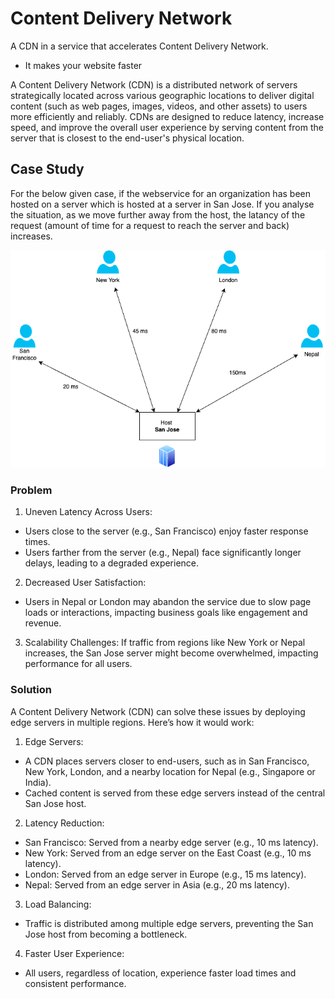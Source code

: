 # Content Delivery Network
A CDN in a service that accelerates Content Delivery Network.
- It makes your website faster

A Content Delivery Network (CDN) is a distributed network of servers strategically located across various geographic locations to deliver digital content (such as web pages, images, videos, and other assets) to users more efficiently and reliably. CDNs are designed to reduce latency, increase speed, and improve the overall user experience by serving content from the server that is closest to the end-user's physical location.

## Case Study
For the below given case, if the webservice for an organization has been hosted on a server which is hosted at a server in San Jose. If you analyse the situation, as we move further away from the host, the latancy of the request (amount of time for a request to reach the server and back) increases. 

![alt text](CDN_Example.drawio.png)

### Problem
1. Uneven Latency Across Users:
- Users close to the server (e.g., San Francisco) enjoy faster response times.
- Users farther from the server (e.g., Nepal) face significantly longer delays, leading to a degraded experience.

2. Decreased User Satisfaction:
- Users in Nepal or London may abandon the service due to slow page loads or interactions, impacting business goals like engagement and revenue.

3. Scalability Challenges:
If traffic from regions like New York or Nepal increases, the San Jose server might become overwhelmed, impacting performance for all users.

### Solution
A Content Delivery Network (CDN) can solve these issues by deploying edge servers in multiple regions. Here’s how it would work:

1. Edge Servers:
- A CDN places servers closer to end-users, such as in San Francisco, New York, London, and a nearby location for Nepal (e.g., Singapore or India).
- Cached content is served from these edge servers instead of the central San Jose host.
2. Latency Reduction:
- San Francisco: Served from a nearby edge server (e.g., 10 ms latency).
- New York: Served from an edge server on the East Coast (e.g., 10 ms latency).
- London: Served from an edge server in Europe (e.g., 15 ms latency).
- Nepal: Served from an edge server in Asia (e.g., 20 ms latency).
3. Load Balancing:
- Traffic is distributed among multiple edge servers, preventing the San Jose host from becoming a bottleneck.
4. Faster User Experience:
- All users, regardless of location, experience faster load times and consistent performance.